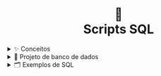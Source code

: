 <h1 align="center">
  📃<br>Scripts SQL
</h1>

<details>
<summary>✨ Conceitos</summary>

#### Banco de Dados:
- São coleções de informações que se relacionam de forma que crie um sentido.

#### Dados:
- Dados representam um ou mais significados que, de forma isolada, não conseguem ainda transmitir uma mensagem clara.

#### Informações:
- São os dados devidamente tratados e analisados, produzindo conhecimento relevante.

#### Conhecimento:
- É a informação com um contexto bem definido, processado de forma efetiva pelos profissionais.

#### SGBD:
- Sistema de Gerenciamento de banco de dados (SGBD) é um software que incorpora e facilita as funções de definição, recuperação e alteração de dados em um Banco de Dados.

#### Modelo Hierárquico
![Modelo Hierárquico](assets/images/modelo-hierarquico.png)

#### Modelo Rede
![Modelo Rede](assets/images/modelo-rede.png)

#### Modelo Relacional
![Modelo Relacional](assets/images/modelo-relacional.png)

#### Modelo Orientado a Objetos
![Modelo Orientado a Objetos](assets/images/modelo-orientado-objetos.png)

#### Structured Query Language (SQL)
- DDL: Linguagem de Definição de Dados.

- DML: Linguagem de Manipulação de Dados.

- DCL: Linguagem de Controle de Dados.

- DTL: Linguagem de Controle de Transações.

</details>

<details>
<summary>📒 Projeto de banco de dados</summary>

- Três níveis de abstração (necessário realizar o mapeamento entre os três modelos):

#### Modelo Conceitual (DER)
![Modelo Conceitual (DER)](assets/images/modelo-der.png)

#### Modelo Lógico (Esquema do BD)
![Modelo Lógico (Esquema do BD)](assets/images/modelo-logico.png)

#### Modelo Físico (Script do BD em SQL)
![Modelo Físico (Script do BD em SQL)](assets/images/modelo-fisico.png)

#### Entidades
![Entidades](assets/images/entidades.png)

#### Atributos
![Atributos](assets/images/atributos.png)

#### Relacionamentos
![Relacionamentos](assets/images/relationamentos.png)

#### Restrições Relacionamentos

- Restrições em relacionamento: Existem 3 variações possíveis.

- 1:1 – cada instância de uma entidade relaciona-se com uma e somente uma instância da outra.

- 1:N (ou N:1) – uma instância relaciona-se com várias na outra entidade, mas cada instância da outra entidade só pode estar relacionada a uma única ocorrência da primeira entidade.

- N:N (ou N:M) – uma instância relaciona-se com várias ocorrências na outra entidade, e vice-versa.

![Restrições Relacionamentos](assets/images/restricao-relationamentos.png)

#### CrowsFoot
![CrowsFoot](assets/images/crowsfoot.png)

#### Grau do Relacionamento

- Grau do Relacionamento:

- Unário (grau 1): relacionamento com a própria entidade, também chamado de relacionamento recursivo ou autorrelacionamento.

- Binário (grau 2): mais comum.

- Ternário (grau 3): maior complexidade.

![Grau do Relacionamento](assets/images/grau-relacionamento.png)

#### Generalização/especialização

- Generalização/especialização:

- Total (t): toda ocorrência da entidade genérica deverá estar associada a uma ocorrência de uma de suas entidades especializadas;

- Parcial (p): nem toda ocorrência da entidade genérica possui uma ocorrência em uma de suas entidades especializadas;

- Exclusiva (x): uma ocorrência de entidade genérica é especializada no máximo uma vez;

- Compartilhada (c): uma ocorrência da entidade genérica pode aparecer em várias de suas entidades especializadas.

![Generalização/especialização](assets/images/generalizacao-especializacao.png)

#### Entidade associativa
![Entidade associativa](assets/images/entidade-associativa.png)

#### Ferramenta brModelo
![Ferramenta brModelo](assets/images/br-modelo.png)

</details>

<details>
<summary>🗂️ Exemplos de SQL</summary>

- Estrutura da SQL - DDL

#### CREATE
```
CREATE DATABASE empresa
    WITH
    OWNER = postgres
    ENCODING = 'UTF8'
    CONNECTION LIMIT = -1
    IS_TEMPLATE = False;
```

#### ALTER
```
ALTER TABLE departamento
    ADD CONSTRAINT fk_departamento_funcionario
    FOREIGN KEY (codigo_funcionario)
        REFERENCES public.funcionario (codigo) MATCH SIMPLE
        ON UPDATE CASCADE
        ON DELETE NO ACTION;
```

#### DROP
```
DROP DATABASE empresa;
```

- Estrutura da SQL - DML (CRUD)

#### INSERT
```
INSERT INTO departamento (nome, localizacao, codigo_funcionario) VALUES
	('RH', 'Setor 1', 1),
	('Marketing', 'Setor 2', 2),
	('Gestão', 'Setor 3', 3),
	('Vendas', 'Setor 4', 4);
```

#### SELECT
```
SELECT *
	FROM fruta_a;
```

#### UPDATE
```
UPDATE cliente
    SET nome = “Saitama” WHERE id_cliente = 18;
```

#### DELETE
```
DELETE FROM venda WHERE status = 1;
```

#### TRUNCATE
```
TRUNCATE pedido CASCADE;
```

- Estrutura da SQL - DCL
#### GRANT

#### REVOKE

- Estrutura da SQL - DTL

#### BEGIN TRANSACTION

#### COMMIT

#### ROLLBACK

#### SQL JOIN

![SQL JOIN](assets/images/sql-joins.png)

</details>